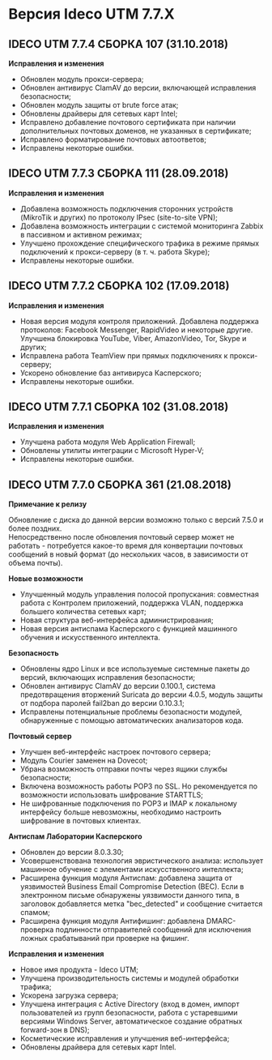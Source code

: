 # Версия Ideco UTM 7.7.X

## **IDECO UTM 7.7.4 СБОРКА 107 (31.10.2018)**

**Исправления и изменения**

* Обновлен модуль прокси-сервера;
* Обновлен антивирус ClamAV до версии, включающей исправления безопасности;
* Обновлен модуль защиты от brute force атак;
* Обновлены драйверы для сетевых карт Intel;
* Исправлено добавление почтового сертификата при наличии дополнительных почтовых доменов, не указанных в сертификате;
* Исправлено форматирование почтовых автоответов;
* Исправлены некоторые ошибки.

## **IDECO UTM 7.7.3 СБОРКА 111 (28.09.2018)**

**Исправления и изменения**

* Добавлена возможность подключения сторонних устройств (MikroTik и других) по протоколу IPsec (site-to-site VPN);
* Добавлена возможность интеграции с системой мониторинга Zabbix в пассивном и активном режимах;
* Улучшено прохождение специфического трафика в режиме прямых подключений к прокси-серверу (в т. ч. работа Skype);
* Исправлены некоторые ошибки.

## **IDECO UTM 7.7.2 СБОРКА 102 (17.09.2018)**

**Исправления и изменения**

* Новая версия модуля контроля приложений. Добавлена поддержка протоколов: Facebook Messenger, RapidVideo и некоторые другие. Улучшена блокировка YouTube, Viber, AmazonVideo, Tor, Skype и других;
* Исправлена работа TeamView при прямых подключениях к прокси-серверу;
* Ускорено обновление баз антивируса Касперского;
* Исправлены некоторые ошибки.

## **IDECO UTM 7.7.1 СБОРКА 102 (31.08.2018)**

**Исправления и изменения**

* Улучшена работа модуля Web Application Firewall;
* Обновлены утилиты интеграции с Microsoft Hyper-V;
* Исправлены некоторые ошибки.

## **IDECO UTM 7.7.0 СБОРКА 361 (21.08.2018)**

**Примечание к релизу**

Обновление с диска до данной версии возможно только с версий 7.5.0 и более поздних.\
Непосредственно после обновления почтовый сервер может не работать - потребуется какое-то время для конвертации почтовых сообщений в новый формат (до нескольких часов, в зависимости от объема почты).

**Новые возможности**

* Улучшенный модуль управления полосой пропускания: совместная работа с Контролем приложений, поддержка VLAN, поддержка большего количества сетевых карт;
* Новая структура веб-интерфейса администрирования;
* Новая версия антиспама Касперского с функцией машинного обучения и искусственного интеллекта.

**Безопасность**

* Обновлены ядро Linux и все используемые системные пакеты до версий, включающих исправления безопасности;
* Обновлен антивирус ClamAV до версии 0.100.1, система предотвращения вторжений Suricata до версии 4.0.5, модуль защиты от подбора паролей fail2ban до версии 0.10.3.1;
* Исправлены потенциальные проблемы безопасности модулей, обнаруженные с помощью автоматических анализаторов кода.

**Почтовый сервер**

* Улучшен веб-интерфейс настроек почтового сервера;
* Модуль Courier заменен на Dovecot;
* Убрана возможность отправки почты через ящики службы безопасности;
* Включена возможность работы POP3 по SSL. Но рекомендуется по возможности использовать шифрование STARTTLS;
* Не шифрованные подключения по POP3 и IMAP к локальному интерфейсу больше невозможны, необходимо настроить шифрование в почтовых клиентах.

**Антиспам Лаборатории Касперского**

* Обновлен до версии 8.0.3.30;
* Усовершенствована технология эвристического анализа: использует машинное обучение с элементами искусственного интеллекта;
* Расширена функция модуля Антиспам: добавлена защита от уязвимостей Business Email Compromise Detection (BEC). Если в электронном письме обнаружены уязвимости данного типа, в заголовок добавляется метка "bec\_detected" и сообщение считается спамом;
* Расширена функция модуля Антифишинг: добавлена DMARC-проверка подлинности отправителей сообщений для исключения ложных срабатываний при проверке на фишинг.

**Исправления и изменения**

* Новое имя продукта - Ideco UTM;
* Улучшена производительность системы и модулей обработки трафика;
* Ускорена загрузка сервера;
* Улучшена интеграция с Active Directory (вход в домен, импорт пользователей из групп безопасности, работа с устаревшими версиями Windows Server, автоматическое создание обратных forward-зон в DNS);
* Косметические исправления и улучшения веб-интерфейса;
* Обновлены драйвера для сетевых карт Intel.
